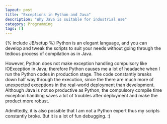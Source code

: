 ```yaml
---
layout: post
title: "Exceptions in Python and Java"
description: "Why Java is suitable for industrial use"
category: Programming
tags: []
---
```

{% include JB/setup %}
Python is an elegant language, and you can develop and tweak the scripts to suit your needs without going through the tedious process of compilation as in Java.  

However, Python does not make exception handling compulsory like IOException in Java; therefore Python causes me a lot of headache when I run the Python codes in production stage. The code constantly breaks down half way through the execution, since the there are much more of unexpected exceptions in the real-world deployment than development. Although Java is not so productive as Python, the compulsory compile time exception handling saves a lot of troubles after deployment and make the product more robust.  

Admittedly, it is also possible that I am not a Python expert thus my scripts constantly broke. But it is a lot of fun debugging. :)  